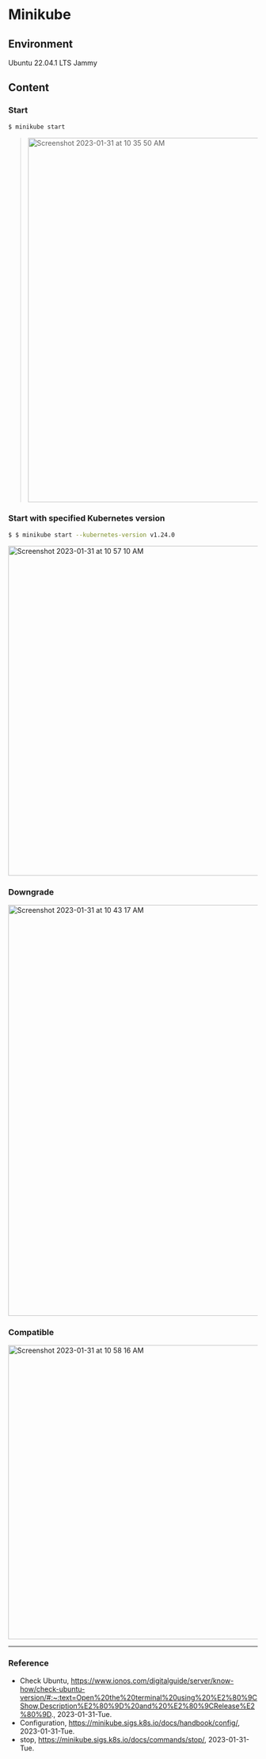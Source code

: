 # Minikube

## Environment

Ubuntu 22.04.1 LTS Jammy

## Content

### Start

```Bash
$ minikube start
```

> <img width="736" alt="Screenshot 2023-01-31 at 10 35 50 AM" src="https://user-images.githubusercontent.com/20737479/215636893-e42997d5-c5ec-4e2d-97c7-6ed7057c907f.png">

### Start with specified Kubernetes version

```Bash
$ $ minikube start --kubernetes-version v1.24.0
```

<img width="666" alt="Screenshot 2023-01-31 at 10 57 10 AM" src="https://user-images.githubusercontent.com/20737479/215640086-42e6f732-249b-4201-aa2a-dabdad3bbb6a.png">

### Downgrade

<img width="830" alt="Screenshot 2023-01-31 at 10 43 17 AM" src="https://user-images.githubusercontent.com/20737479/215638025-06b59d66-6a05-48db-8601-af1af6c9b6cd.png">

### Compatible

<img width="594" alt="Screenshot 2023-01-31 at 10 58 16 AM" src="https://user-images.githubusercontent.com/20737479/215640286-49517ef7-3de4-4461-bbf7-fc2b32f643f5.png">

---

### Reference
- Check Ubuntu, https://www.ionos.com/digitalguide/server/know-how/check-ubuntu-version/#:~:text=Open%20the%20terminal%20using%20%E2%80%9CShow,Description%E2%80%9D%20and%20%E2%80%9CRelease%E2%80%9D., 2023-01-31-Tue.
- Configuration, https://minikube.sigs.k8s.io/docs/handbook/config/, 2023-01-31-Tue.
- stop, https://minikube.sigs.k8s.io/docs/commands/stop/, 2023-01-31-Tue.
